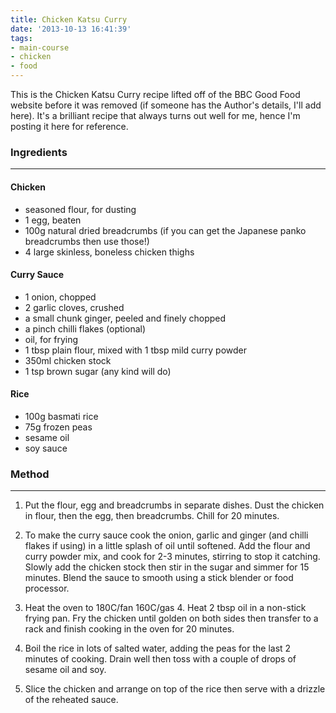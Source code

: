 ```yaml
---
title: Chicken Katsu Curry
date: '2013-10-13 16:41:39'
tags:
- main-course
- chicken
- food
---
```


This is the Chicken Katsu Curry recipe lifted off of the BBC Good Food website before it was removed (if someone has the Author's details, I'll add here). It's a brilliant recipe that always turns out well for me, hence I'm posting it here for reference.

### Ingredients

---
#### Chicken
* seasoned flour, for dusting
* 1 egg, beaten
* 100g natural dried breadcrumbs (if you can get the Japanese panko breadcrumbs then use those!)
* 4 large skinless, boneless chicken thighs

#### Curry Sauce
* 1 onion, chopped
* 2 garlic cloves, crushed
* a small chunk ginger, peeled and finely chopped
* a pinch chilli flakes (optional)
* oil, for frying
* 1 tbsp plain flour, mixed with 1 tbsp mild curry powder
* 350ml chicken stock
* 1 tsp brown sugar (any kind will do)

#### Rice
* 100g basmati rice
* 75g frozen peas
* sesame oil
* soy sauce

### Method

---
1. Put the flour, egg and breadcrumbs in separate dishes. Dust the chicken in flour, then the egg, then breadcrumbs. Chill for 20 minutes.

2. To make the curry sauce cook the onion, garlic and ginger (and chilli flakes if using) in a little splash of oil until softened. Add the flour and curry powder mix, and cook for 2-3 minutes, stirring to stop it catching. Slowly add the chicken stock then stir in the sugar and simmer for 15 minutes. Blend the sauce to smooth using a stick blender or food processor.

3. Heat the oven to 180C/fan 160C/gas 4. Heat 2 tbsp oil in a non-stick
frying pan. Fry the chicken until golden on both sides then transfer to a rack and finish cooking in the oven for 20 minutes.

4. Boil the rice in lots of salted water, adding the peas for the last 2
minutes of cooking. Drain well then toss with a couple of drops of sesame oil and soy.

5. Slice the chicken and arrange on top of the rice then serve with a drizzle of the reheated sauce.
